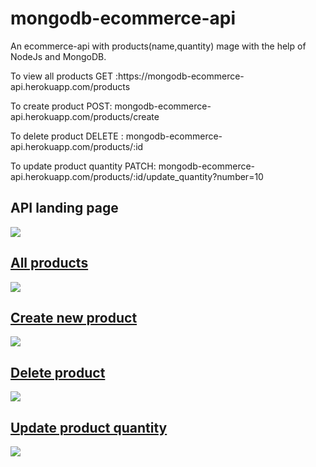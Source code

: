 # mongodb-ecommerce-api

<p>An ecommerce-api with products(name,quantity) mage with the help of NodeJs and MongoDB.</p>
<p>To view all products GET :https://mongodb-ecommerce-api.herokuapp.com/products</p>
<p>To create product POST: mongodb-ecommerce-api.herokuapp.com/products/create</p>
<p>To delete product DELETE : mongodb-ecommerce-api.herokuapp.com/products/:id</p>
<p>To update product quantity PATCH: mongodb-ecommerce-api.herokuapp.com/products/:id/update_quantity?number=10</p>
<h2>API landing page</h2>
<a href="https://drive.google.com/uc?export=view&id=1-VH3doaPQhVtfmo5HS-YBk0bAuOZ19dS"><img src="https://drive.google.com/uc?export=view&id=1-VH3doaPQhVtfmo5HS-YBk0bAuOZ19dS"  />
<h2>All products</h2>  
<a href="https://drive.google.com/uc?export=view&id=1PX6Oii0oImtOtKInThViHXRAWdHTmRYu"><img src="https://drive.google.com/uc?export=view&id=1PX6Oii0oImtOtKInThViHXRAWdHTmRYu"  />
<h2>Create new product</h2>  
<a href="https://drive.google.com/uc?export=view&id=1JiVQjV_NLplVJGQH7yve8efwugXxuka9"><img src="https://drive.google.com/uc?export=view&id=1JiVQjV_NLplVJGQH7yve8efwugXxuka9"  />
<h2>Delete product</h2>  
<a href="https://drive.google.com/uc?export=view&id=1OG48dkgeBonKvkQ885Wk88K5AP7_veYU"><img src="https://drive.google.com/uc?export=view&id=1OG48dkgeBonKvkQ885Wk88K5AP7_veYU"  />
<h2>Update product quantity</h2>  
<a href="https://drive.google.com/uc?export=view&id=1LdhCfhhJ8W7il6OVLH7eTVLCE4MyEk_y"><img src="https://drive.google.com/uc?export=view&id=1LdhCfhhJ8W7il6OVLH7eTVLCE4MyEk_y"  />
